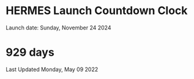 # HERMES Launch Countdown Clock

Launch date: Sunday, November 24 2024
# 929 days

Last Updated Monday, May 09 2022